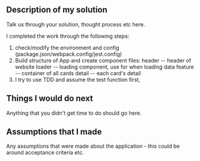 ## Description of my solution

Talk us through your solution, thought process etc here.

I completed the work through the following steps:
1. check/modify the environment and config (package.json/webpack.config/jest.config)
2. Build structure of App and create component files:
   header -- header of website
   loader -- loading component, use for when loading data
   feature -- container of all cards
   detail -- each card's detail
3. I try to use TDD and assume the test function first, 

## Things I would do next

Anything that you didn't get time to do should go here.

## Assumptions that I made

Any assumptions that were made about the application - this could be around acceptance criteria etc.
